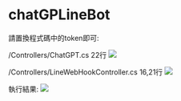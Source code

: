 chatGPLineBot
===
請置換程式碼中的token即可:

/Controllers/ChatGPT.cs 22行
<img src=https://hackmd.io/_uploads/rJiP3Djwi.png /> 

/Controllers/LineWebHookController.cs 16,21行
<img src=https://hackmd.io/_uploads/SyKcnvivj.png  /> 

執行結果:
<img src=https://hackmd.io/_uploads/ryUpjwowi.png  /> 
